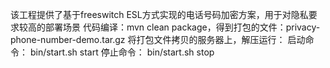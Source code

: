 该工程提供了基于freeswitch ESL方式实现的电话号码加密方案，用于对隐私要求较高的部署场景
代码编译：mvn clean package，得到打包的文件：privacy-phone-number-demo.tar.gz
将打包文件拷贝的服务器上，解压运行：
启动命令：
bin/start.sh start
停止命令：
bin/start.sh stop